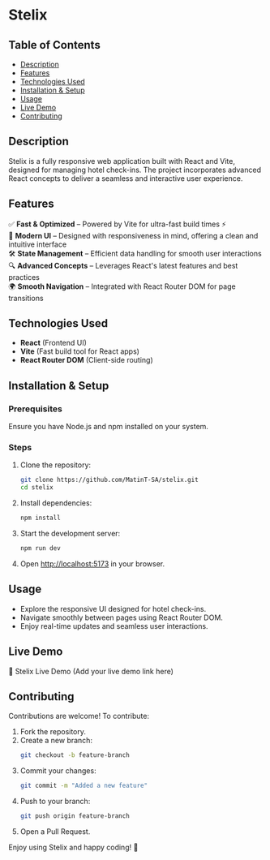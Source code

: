 # Stelix

## Table of Contents
- [Description](#description)
- [Features](#features)
- [Technologies Used](#technologies-used)
- [Installation & Setup](#installation--setup)
- [Usage](#usage)
- [Live Demo](#live-demo)
- [Contributing](#contributing)

## Description
Stelix is a fully responsive web application built with React and Vite, designed for managing hotel check-ins. The project incorporates advanced React concepts to deliver a seamless and interactive user experience.

## Features
✅ **Fast & Optimized** – Powered by Vite for ultra-fast build times ⚡  
🎨 **Modern UI** – Designed with responsiveness in mind, offering a clean and intuitive interface  
🛠 **State Management** – Efficient data handling for smooth user interactions  
🔍 **Advanced Concepts** – Leverages React's latest features and best practices  
🌍 **Smooth Navigation** – Integrated with React Router DOM for page transitions  

## Technologies Used
- **React** (Frontend UI)
- **Vite** (Fast build tool for React apps)
- **React Router DOM** (Client-side routing)

## Installation & Setup

### Prerequisites
Ensure you have Node.js and npm installed on your system.

### Steps
1. Clone the repository:
   ```bash
   git clone https://github.com/MatinT-SA/stelix.git
   cd stelix
   ```
2. Install dependencies:
   ```bash
   npm install
   ```
3. Start the development server:
   ```bash
   npm run dev
   ```
4. Open [http://localhost:5173](http://localhost:5173) in your browser.

## Usage
- Explore the responsive UI designed for hotel check-ins.
- Navigate smoothly between pages using React Router DOM.
- Enjoy real-time updates and seamless user interactions.

## Live Demo
🔗 Stelix Live Demo (Add your live demo link here)

## Contributing
Contributions are welcome! To contribute:

1. Fork the repository.
2. Create a new branch:
   ```bash
   git checkout -b feature-branch
   ```
3. Commit your changes:
   ```bash
   git commit -m "Added a new feature"
   ```
4. Push to your branch:
   ```bash
   git push origin feature-branch
   ```
5. Open a Pull Request.

Enjoy using Stelix and happy coding! 🚀
